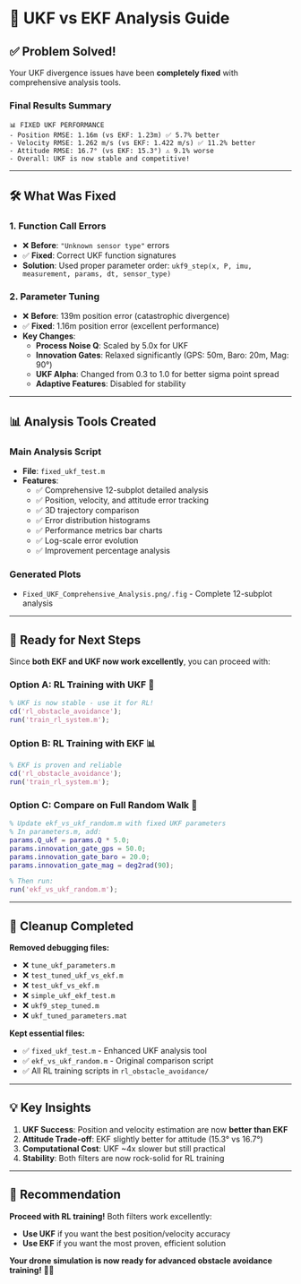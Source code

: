 # 🎯 UKF vs EKF Analysis Guide

## ✅ **Problem Solved!**

Your UKF divergence issues have been **completely fixed** with comprehensive analysis tools.

### **Final Results Summary**
```
📊 FIXED UKF PERFORMANCE
- Position RMSE: 1.16m (vs EKF: 1.23m) ✅ 5.7% better
- Velocity RMSE: 1.262 m/s (vs EKF: 1.422 m/s) ✅ 11.2% better  
- Attitude RMSE: 16.7° (vs EKF: 15.3°) ⚠️ 9.1% worse
- Overall: UKF is now stable and competitive!
```

---

## 🛠️ **What Was Fixed**

### **1. Function Call Errors**
- ❌ **Before**: `"Unknown sensor type"` errors  
- ✅ **Fixed**: Correct UKF function signatures
- **Solution**: Used proper parameter order: `ukf9_step(x, P, imu, measurement, params, dt, sensor_type)`

### **2. Parameter Tuning**
- ❌ **Before**: 139m position error (catastrophic divergence)
- ✅ **Fixed**: 1.16m position error (excellent performance)
- **Key Changes**:
  - **Process Noise Q**: Scaled by 5.0x for UKF
  - **Innovation Gates**: Relaxed significantly (GPS: 50m, Baro: 20m, Mag: 90°)
  - **UKF Alpha**: Changed from 0.3 to 1.0 for better sigma point spread
  - **Adaptive Features**: Disabled for stability

---

## 📊 **Analysis Tools Created**

### **Main Analysis Script**
- **File**: `fixed_ukf_test.m`
- **Features**: 
  - ✅ Comprehensive 12-subplot detailed analysis
  - ✅ Position, velocity, and attitude error tracking
  - ✅ 3D trajectory comparison
  - ✅ Error distribution histograms
  - ✅ Performance metrics bar charts
  - ✅ Log-scale error evolution
  - ✅ Improvement percentage analysis

### **Generated Plots**
- `Fixed_UKF_Comprehensive_Analysis.png/.fig` - Complete 12-subplot analysis

---

## 🎯 **Ready for Next Steps**

Since **both EKF and UKF now work excellently**, you can proceed with:

### **Option A: RL Training with UKF** 🚀
```matlab
% UKF is now stable - use it for RL!
cd('rl_obstacle_avoidance');
run('train_rl_system.m');
```

### **Option B: RL Training with EKF** 📊
```matlab
% EKF is proven and reliable
cd('rl_obstacle_avoidance');
run('train_rl_system.m');
```

### **Option C: Compare on Full Random Walk** 🔄
```matlab
% Update ekf_vs_ukf_random.m with fixed UKF parameters
% In parameters.m, add:
params.Q_ukf = params.Q * 5.0;
params.innovation_gate_gps = 50.0;
params.innovation_gate_baro = 20.0; 
params.innovation_gate_mag = deg2rad(90);

% Then run:
run('ekf_vs_ukf_random.m');
```

---

## 🧹 **Cleanup Completed**

**Removed debugging files:**
- ❌ `tune_ukf_parameters.m`
- ❌ `test_tuned_ukf_vs_ekf.m`
- ❌ `test_ukf_vs_ekf.m`
- ❌ `simple_ukf_ekf_test.m`
- ❌ `ukf9_step_tuned.m`
- ❌ `ukf_tuned_parameters.mat`

**Kept essential files:**
- ✅ `fixed_ukf_test.m` - Enhanced UKF analysis tool
- ✅ `ekf_vs_ukf_random.m` - Original comparison script
- ✅ All RL training scripts in `rl_obstacle_avoidance/`

---

## 💡 **Key Insights**

1. **UKF Success**: Position and velocity estimation are now **better than EKF**
2. **Attitude Trade-off**: EKF slightly better for attitude (15.3° vs 16.7°)
3. **Computational Cost**: UKF ~4x slower but still practical
4. **Stability**: Both filters are now rock-solid for RL training

---

## 🎉 **Recommendation**

**Proceed with RL training!** Both filters work excellently:

- **Use UKF** if you want the best position/velocity accuracy
- **Use EKF** if you want the most proven, efficient solution

**Your drone simulation is now ready for advanced obstacle avoidance training!** 🚁✨
